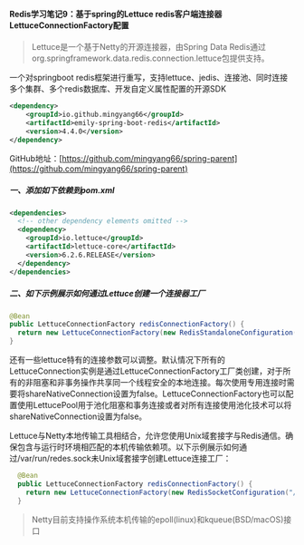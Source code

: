 #### Redis学习笔记9：基于spring的Lettuce redis客户端连接器LettuceConnectionFactory配置

> Lettuce是一个基于Netty的开源连接器，由Spring Data Redis通过org.springframework.data.redis.connection.lettuce包提供支持。

一个对springboot redis框架进行重写，支持lettuce、jedis、连接池、同时连接多个集群、多个redis数据库、开发自定义属性配置的开源SDK

```xml
<dependency>
    <groupId>io.github.mingyang66</groupId>
    <artifactId>emily-spring-boot-redis</artifactId>
    <version>4.4.0</version>
</dependency>
```

GitHub地址：[https://github.com/mingyang66/spring-parent](https://github.com/mingyang66/spring-parent)

##### 一、添加如下依赖到pom.xml

```xml
<dependencies>
  <!-- other dependency elements omitted -->
  <dependency>
    <groupId>io.lettuce</groupId>
    <artifactId>lettuce-core</artifactId>
    <version>6.2.6.RELEASE</version>
  </dependency>
</dependencies>

```

##### 二、如下示例展示如何通过Lettuce创建一个连接器工厂

```java
@Bean
public LettuceConnectionFactory redisConnectionFactory() {
  return new LettuceConnectionFactory(new RedisStandaloneConfiguration("server", 6379));
}
```

​		还有一些lettuce特有的连接参数可以调整。默认情况下所有的LettuceConnection实例是通过LettuceConnectionFactory工厂类创建，对于所有的非阻塞和非事务操作共享同一个线程安全的本地连接。每次使用专用连接时需要将shareNativeConnection设置为false。LettuceConnectionFactory也可以配置使用LettucePool用于池化阻塞和事务连接或者对所有连接使用池化技术可以将shareNativeConnection设置为false。

​		Lettuce与Netty本地传输工具相结合，允许您使用Unix域套接字与Redis通信。确保包含与运行时环境相匹配的本机传输依赖项。以下示例展示如何通过/var/run/redes.sock未Unix域套接字创建Lettuce连接工厂：

```java
  @Bean
  public LettuceConnectionFactory redisConnectionFactory() {
    return new LettuceConnectionFactory(new RedisSocketConfiguration("/var/run/redis.sock"));
  }
```

> Netty目前支持操作系统本机传输的epoll(linux)和kqueue(BSD/macOS)接口